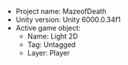 <!-- UNITY CODE ASSIST INSTRUCTIONS START -->
- Project name: MazeofDeath
- Unity version: Unity 6000.0.34f1
- Active game object:
  - Name: Light 2D
  - Tag: Untagged
  - Layer: Player
<!-- UNITY CODE ASSIST INSTRUCTIONS END -->